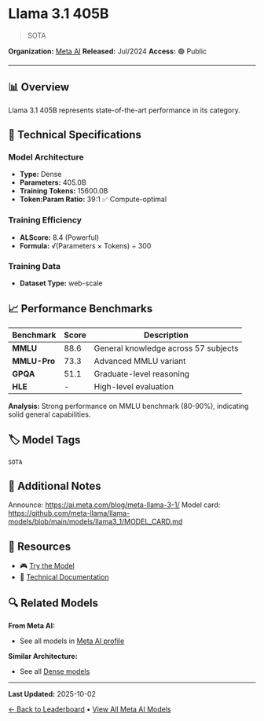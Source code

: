 # Llama 3.1 405B

> SOTA

**Organization:** [Meta AI](../../labs/meta-ai.md)
**Released:** Jul/2024
**Access:** 🟢 Public

---

## 📊 Overview

Llama 3.1 405B represents state-of-the-art performance in its category.

## 🔧 Technical Specifications

### Model Architecture
- **Type:** Dense
- **Parameters:** 405.0B
- **Training Tokens:** 15600.0B
- **Token:Param Ratio:** 39:1 ✅ Compute-optimal

### Training Efficiency
- **ALScore:** 8.4 (Powerful)
- **Formula:** √(Parameters × Tokens) ÷ 300

### Training Data
- **Dataset Type:** web-scale

## 📈 Performance Benchmarks

| Benchmark | Score | Description |
|-----------|-------|-------------|
| **MMLU** | 88.6 | General knowledge across 57 subjects |
| **MMLU-Pro** | 73.3 | Advanced MMLU variant |
| **GPQA** | 51.1 | Graduate-level reasoning |
| **HLE** | - | High-level evaluation |

**Analysis:** Strong performance on MMLU benchmark (80-90%), indicating solid general capabilities.

## 🏷️ Model Tags

`SOTA`

## 📝 Additional Notes

Announce: https://ai.meta.com/blog/meta-llama-3-1/ Model card: https://github.com/meta-llama/llama-models/blob/main/models/llama3_1/MODEL_CARD.md

## 🔗 Resources

- 🎮 [Try the Model](https://www.meta.ai/)
- 📄 [Technical Documentation](https://ai.meta.com/research/publications/the-llama-3-herd-of-models/)

## 🔍 Related Models

**From Meta AI:**
- See all models in [Meta AI profile](../../labs/meta-ai.md)

**Similar Architecture:**
- See all [Dense models](../../architectures/dense.md)

---

**Last Updated:** 2025-10-02

[← Back to Leaderboard](../../README.md) • [View All Meta AI Models](../../labs/meta-ai.md)
